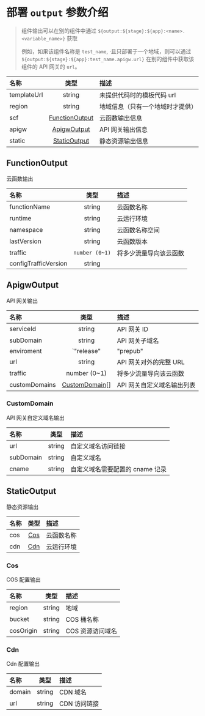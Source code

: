 # 部署 `output` 参数介绍

> 组件输出可以在别的组件中通过 `${output:${stage}:${app}:<name>.<variable_name>}` 获取
>
> 例如，如果该组件名称是 `test_name`, ·且只部署于一个地域，则可以通过 `${output:${stage}:${app}:test_name.apigw.url}` 在别的组件中获取该组件的 API 网关的 `url`。

| 名称        |               类型                | 描述                             |
| :---------- | :-------------------------------: | :------------------------------- |
| templateUrl |              string               | 未提供代码时的模板代码 url       |
| region      |              string               | 地域信息（只有一个地域时才提供） |
| scf         | [FunctionOutput](#FunctionOutput) | 云函数输出信息                   |
| apigw       |    [ApigwOutput](#ApigwOutput)    | API 网关输出信息                 |
| static      |   [StaticOutput](#StaticOutput)   | 静态资源输出信息                 |

## FunctionOutput

云函数输出

| 名称                 |      类型      | 描述                   |
| :------------------- | :------------: | :--------------------- |
| functionName         |     string     | 云函数名称             |
| runtime              |     string     | 云运行环境             |
| namespace            |     string     | 云函数名称空间         |
| lastVersion          |     string     | 云函数版本             |
| traffic              | `number (0~1)` | 将多少流量导向该云函数 |
| configTrafficVersion |     string     |                        |

## ApigwOutput

API 网关输出

| 名称          |              类型               | 描述                       |
| :------------ | :-----------------------------: | :------------------------- |
| serviceId     |             string              | API 网关 ID                |
| subDomain     |             string              | API 网关子域名             |
| enviroment    | `"release" | "prepub" | "test"` | API 网关                   |
| url           |             string              | API 网关对外的完整 URL     |
| traffic       |          number (0~1)           | 将多少流量导向该云函数     |
| customDomains | [CustomDomain](#CustomDomain)[] | API 网关自定义域名输出列表 |

### CustomDomain

API 网关自定义域名输出

| 名称      |  类型  | 描述                            |
| :-------- | :----: | :------------------------------ |
| url       | string | 自定义域名访问链接              |
| subDomain | string | 自定义域名                      |
| cname     | string | 自定义域名需要配置的 cname 记录 |

## StaticOutput

静态资源输出

| 名称 |    类型     | 描述       |
| :--- | :---------: | :--------- |
| cos  | [Cos](#Cos) | 云函数名称 |
| cdn  | [Cdn](#Cdn) | 云运行环境 |

### Cos

COS 配置输出

| 名称      |  类型  | 描述             |
| :-------- | :----: | :--------------- |
| region    | string | 地域             |
| bucket    | string | COS 桶名称       |
| cosOrigin | string | COS 资源访问域名 |

### Cdn

Cdn 配置输出

| 名称   |  类型  | 描述         |
| :----- | :----: | :----------- |
| domain | string | CDN 域名     |
| url    | string | CDN 访问链接 |
